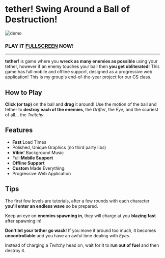 # **tether!** Swing Around a Ball of Destruction!

![demo](https://tether.rayhanadev.repl.co/public/tether_cover.png)

### PLAY IT [FULLSCREEN](https://tether.rayhanadev.repl.co) NOW!

---

**tether!** is game where you **wreck as many enemies as possible** using your tether, however if an enemy touches your ball then **you get obliterated**! This game has full mobile and offline support, designed as a progressive web application! This is my group's end-of-the-year project for our CS class.

## How to Play
**Click (or tap)** on the ball and **drag** it around! Use the motion of the ball and tether to **destroy each of the enemies**, the *Drifter*, the *Eye*, and the scariest of all... the *Twitchy*.

## Features
- **Fast** Load Times
- Polished, Unique Graphics (no third party libs)
- **Vibin'** Background Music
- Full **Mobile Support**
- **Offline Support**
- **Custom** Made Everything
- Progressive Web Application

## Tips
The first few levels are tutorials, after a few rounds with each character **you'll enter an endless wave** so be prepared.

Keep an eye on **enemies spawning in**, they will charge at you **blazing fast** after spawning in!

**Don't let your tether go wack**! If you move it around too much, it becomes **uncontrollable** and you have an awful time dealing with *Eyes*.

Instead of charging a *Twitchy* head on, wait for it to **run out of fuel** and then destroy it.
